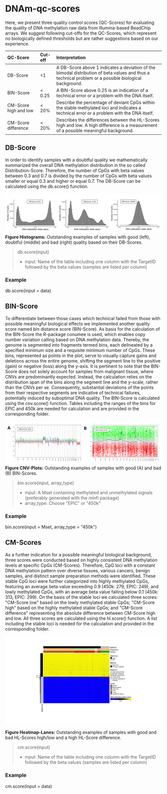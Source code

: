 # DNAm-qc-scores

Here, we present three quality control scores (QC-Scores) for evaluating the quality of DNA methylation raw data from Illumina-based BeadChip arrays.  We suggest following cut-offs for the QC-Scores, which represent no biologically defined thresholds but are rather suggestions based on our experience.  


| QC-Score |     Cut-off          | Interpretation |
|:---------	|:------------------	|:---------------------|
| DB-Score 	| <1 		| A DB-Score above 1 indicates a deviation of the bimodal distribution of beta values and thus a technical problem or a possible biological background. |
| BIN-Score	| < 0.25 		| A BIN-Score above 0.25 is an indication of a technical error or a problem with the DNA itself. |
| CM-Score high and low | < 20% | Describe the percentage of deviant CpGs within the stable methylated loci and indicates a technical error or a problem with the DNA itself. |
| CM-Score difference | < 20% | Describes the differences between the HL-Scores high and low. A high difference is a measurement of a possible meaningful background. |


## DB-Score
In order to identify samples with a doubtful quality we mathematically summarized the overall DNA methylation distribution in the so called Distribution-Score. Therefore, the number of CpGs with beta values between 0.3 and 0.7 is divided by the number of CpGs with beta values smaller or equal 0.3 and higher or equal 0.7. The DB-Score can be calculated using the db.score() function.

![Examples Histograms and DB-Score](DB.Score/Figure_DB-Score_Histogram.png)
**Figure Histograms:** Outstanding examples of samples with good (left), doubtful (middle) and bad (right) quality based on their DB-Scores.


>db.score(input)
>- input: Name of the table including one column with the TargetID followed by the beta values (samples are listed per column)
>
### Example
db.score(input = data)



## BIN-Score
To differentiate between those cases which technical failed from those with possible meaningful biological effects we implemented another quality score named bin distance score (BIN-Score). As basis for the calculation of the BIN-Score the R-package conumee is used, which enables copy number variation calling based on DNA methylation data. Thereby, the genome is segmented into fragments termed bins, each delineated by a specified minimum size and a requisite minimum number of CpGs. These bins, represented as points in the plot, serve to visually capture gains and deletions across the entire genome, shifting the segment line to the positive (gain) or negative (loss) along the y-axis. It is pertinent to note that the BIN-Score does not solely account for samples from malignant tissue, where CNVs are predominantly expected. Instead, the calculation relies on the distribution span of the bins along the segment line and the y-scale, rather than the CNVs per se. Consequently, substantial deviations of the points from their respective segments are indicative of technical failures, potentially induced by suboptimal DNA quality. The BIN-Score is calculated using the cnv.score() function. Tables including the ranges of the bins for EPIC and 450k are needed for calculation and are provided in the corresponding folder.


![Outstanding examples of samples with good (A) and bad (B) CNV-Scores](CNV.Score/Figure_CNV-Plots.png)
**Figure CNV-Plots:** Outstanding examples of samples with good (A) and bad (B) BIN-Scores.

>bin.score(input, array_type)
>
>- input: A Mset containing methylated and unmethylated signals (preferably generated with the minfi package)
>- array_type: Choose "EPIC" or "450k"

### Example
bin.score(input = Mset, array_type = "450k")


## CM-Scores
As a further indication for a possible meaningful biological background, three scores were conducted based on highly consistent DNA methylation levels at specific CpGs (CM-Scores). Therefore, CpG loci with a constant DNA methylation pattern over diverse tissues, various cancers, benign samples, and distinct sample preparation methods were identified. These stable CpG loci were further categorized into highly methylated CpGs, featuring an average beta value exceeding 0.9 (450k: 279, EPIC: 249), and lowly methylated CpGs, with an average beta value falling below 0.1 (450k: 313, EPIC: 299). On the basis of the stable loci we calculated three scores: "CM-Score low" based on the lowly methylated stable CpGs; "CM-Score high" based on the highly methylated stable CpGs; and "CM-Score difference" representing the absolute difference between CM-Score high and low. All three scores are calculated using the hl.score() function. A list including the stable loci is needed for the calculation and provided in the corresponding folder. 

![Examples CM-Scores](CM.Scores/Figure_CM-Score.png)

**Figure Heatmap-Lanes:** Outstanding examples of samples with good and bad HL-Scores high/low and a high HL-Score difference.

> cm.score(input)
> 
>- input: Name of the table including one column with the TargetID followed by the beta values (samples are listed per column)
>
### Example
cm.score(input = data)
